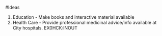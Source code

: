 #Ideas

1. Education - Make books and interactive material available 
2. Health Care - Provide professional medicinal advice/info available at City hospitals.
EX0HCK:INOUT